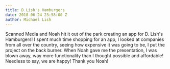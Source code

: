 ```yaml
---
title: D.Lish's Hamburgers
date: 2018-06-24 23:58:00 Z
author: Michael Lish
---
```


Scanned Media and Noah hit it out of the park creating an app for D. Lish's Hamburgers! I spent much time shopping for an app, I looked at companies from all over the country, seeing how expensive it was going to be, I put the project on the back burner. When Noah gave me the presentation, I was blown away, way more functionality than I thought possible and affordable! Needless to say, we are happy! Thank you Noah!